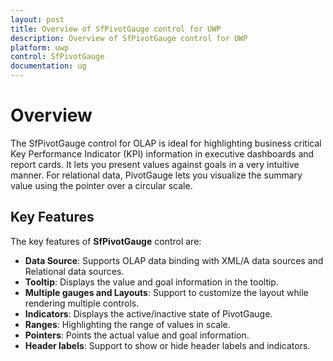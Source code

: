 ```yaml
---
layout: post
title: Overview of SfPivotGauge control for UWP
description: Overview of SfPivotGauge control for UWP
platform: uwp
control: SfPivotGauge
documentation: ug
---
```


# Overview 

The SfPivotGauge control for OLAP is ideal for highlighting business critical Key Performance Indicator (KPI) information in executive dashboards and report cards. It lets you present values against goals in a very intuitive manner. For relational data, PivotGauge lets you visualize the summary value using the pointer over a circular scale.

## Key Features

The key features of **SfPivotGauge** control are:

* **Data Source**: Supports OLAP data binding with XML/A data sources and Relational data sources.
* **Tooltip**: Displays the value and goal information in the tooltip.
* **Multiple gauges and Layouts**: Support to customize the layout while rendering multiple controls.
* **Indicators**: Displays the active/inactive state of PivotGauge.
* **Ranges**: Highlighting the range of values in scale.
* **Pointers**: Points the actual value and goal information.
* **Header labels**: Support to show or hide header labels and indicators.
